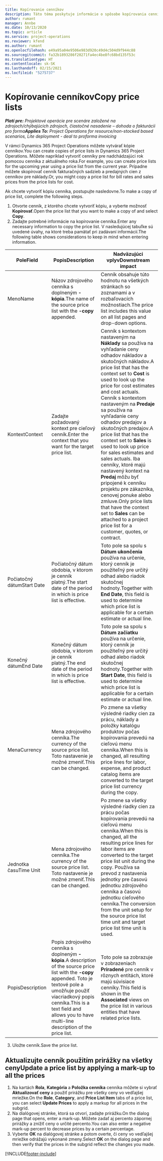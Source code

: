 ```yaml
---
title: Kopírovanie cenníkov
description: Táto téma poskytuje informácie o spôsobe kopírovania cenníkov v Project Operations.
author: rumant
manager: Annbe
ms.date: 10/13/2020
ms.topic: article
ms.service: project-operations
ms.reviewer: kfend
ms.author: rumant
ms.openlocfilehash: e49a95a04e9506e983d920c49d4c504d9f944c88
ms.sourcegitcommit: fa32b1893286f20271fa4ec4be8fc68bd135f53c
ms.translationtype: HT
ms.contentlocale: sk-SK
ms.lasthandoff: 02/15/2021
ms.locfileid: "5275737"
---
```

# <a name="copy-price-lists"></a><span data-ttu-id="41b18-103">Kopírovanie cenníkov</span><span class="sxs-lookup"><span data-stu-id="41b18-103">Copy price lists</span></span>

<span data-ttu-id="41b18-104">_**Platí pre:** Projektové operácie pre scenáre založené na zdrojoch/chýbajúcich zdrojoch, čiastočné nasadenie – dohoda o fakturácii pro forma_</span><span class="sxs-lookup"><span data-stu-id="41b18-104">_**Applies To:** Project Operations for resource/non-stocked based scenarios, Lite deployment - deal to proforma invoicing_</span></span>

<span data-ttu-id="41b18-105">V rámci Dynamics 365 Project Operations môžete vytvárať kópie cenníkov.</span><span class="sxs-lookup"><span data-stu-id="41b18-105">You can create copies of price lists in Dynamics 365 Project Operations.</span></span> <span data-ttu-id="41b18-106">Môžete napríklad vytvoriť cenníky pre nadchádzajúci rok pomocou cenníka z aktuálneho roka.</span><span class="sxs-lookup"><span data-stu-id="41b18-106">For example, you can create price lists for the upcoming year using a price list from the current year.</span></span>  <span data-ttu-id="41b18-107">Prípadne môžete skopírovať cenník fakturačných sadzieb a predajných cien z cenníkov pre náklady.</span><span class="sxs-lookup"><span data-stu-id="41b18-107">Or, you might copy a price list for bill rates and sales prices from the price lists for cost.</span></span> 

<span data-ttu-id="41b18-108">Ak chcete vytvoriť kópiu cenníka, postupujte nasledovne.</span><span class="sxs-lookup"><span data-stu-id="41b18-108">To make a copy of price list, complete the following steps.</span></span>

1. <span data-ttu-id="41b18-109">Otvorte cenník, z ktorého chcete vytvoriť kópiu, a vyberte možnosť **Kopírovať**.</span><span class="sxs-lookup"><span data-stu-id="41b18-109">Open the price list that you want to make a copy of and select **Copy**.</span></span>
2. <span data-ttu-id="41b18-110">Zadajte potrebné informácie na kopírovanie cenníka.</span><span class="sxs-lookup"><span data-stu-id="41b18-110">Enter any necessary information to copy the price list.</span></span> <span data-ttu-id="41b18-111">V nasledujúcej tabuľke sú uvedené úvahy, na ktoré treba pamätať pri zadávaní informácií.</span><span class="sxs-lookup"><span data-stu-id="41b18-111">The following table shows considerations to keep in mind when entering information.</span></span>

| <span data-ttu-id="41b18-112">Pole</span><span class="sxs-lookup"><span data-stu-id="41b18-112">Field</span></span> | <span data-ttu-id="41b18-113">Popis</span><span class="sxs-lookup"><span data-stu-id="41b18-113">Description</span></span> | <span data-ttu-id="41b18-114">Nadväzujúci vplyv</span><span class="sxs-lookup"><span data-stu-id="41b18-114">Downstream impact</span></span> |
| --- | --- | --- |
| <span data-ttu-id="41b18-115">Meno</span><span class="sxs-lookup"><span data-stu-id="41b18-115">Name</span></span> | <span data-ttu-id="41b18-116">Názov zdrojového cenníka s doplneným **-kópia**.</span><span class="sxs-lookup"><span data-stu-id="41b18-116">The name of the source price list with the **-copy** appended.</span></span> | <span data-ttu-id="41b18-117">Cenník obsahuje túto hodnotu na všetkých stránkach so zoznamami a v rozbaľovacích možnostiach.</span><span class="sxs-lookup"><span data-stu-id="41b18-117">The price list includes this value on all list pages and drop-down options.</span></span> |
| <span data-ttu-id="41b18-118">Kontext</span><span class="sxs-lookup"><span data-stu-id="41b18-118">Context</span></span> | <span data-ttu-id="41b18-119">Zadajte požadovaný kontext pre cieľový cenník.</span><span class="sxs-lookup"><span data-stu-id="41b18-119">Enter the context that you want for the target price list.</span></span> | <span data-ttu-id="41b18-120">Cenník s kontextom nastaveným na **Náklady** sa používa na vyhľadanie ceny odhadov nákladov a skutočných nákladov.</span><span class="sxs-lookup"><span data-stu-id="41b18-120">A price list that has the context set to **Cost** is used to look up the price for cost estimates and cost actuals.</span></span> <span data-ttu-id="41b18-121">Cenník s kontextom nastaveným na **Predaje** sa používa na vyhľadanie ceny odhadov predajov a skutočných predajov.</span><span class="sxs-lookup"><span data-stu-id="41b18-121">A price list that has the context set to **Sales** is used to look up price for sales estimates and sales actuals.</span></span> <span data-ttu-id="41b18-122">Iba cenníky, ktoré majú nastavený kontext na **Predaj** môžu byť pripojené k cenníku projektu pre zákazníka, cenovej ponuke alebo zmluve.</span><span class="sxs-lookup"><span data-stu-id="41b18-122">Only price lists that have the context set to **Sales** can be attached to a project price list for a customer, quotes, or contract.</span></span> |
| <span data-ttu-id="41b18-123">Počiatočný dátum</span><span class="sxs-lookup"><span data-stu-id="41b18-123">Start Date</span></span> | <span data-ttu-id="41b18-124">Počiatočný dátum obdobia, v ktorom je cenník platný.</span><span class="sxs-lookup"><span data-stu-id="41b18-124">The start date of the period in which is price list is effective.</span></span> | <span data-ttu-id="41b18-125">Toto pole sa spolu s **Dátum ukončenia** používa na určenie, ktorý cenník je použiteľný pre určitý odhad alebo riadok skutočnej hodnoty.</span><span class="sxs-lookup"><span data-stu-id="41b18-125">Together with **End Date**, this field is used to determine which price list is applicable for a certain estimate or actual line.</span></span> |
| <span data-ttu-id="41b18-126">Konečný dátum</span><span class="sxs-lookup"><span data-stu-id="41b18-126">End Date</span></span> | <span data-ttu-id="41b18-127">Konečný dátum obdobia, v ktorom je cenník platný.</span><span class="sxs-lookup"><span data-stu-id="41b18-127">The end date of the period in which is price list is effective.</span></span> | <span data-ttu-id="41b18-128">Toto pole sa spolu s **Dátum začiatku** používa na určenie, ktorý cenník je použiteľný pre určitý odhad alebo riadok skutočnej hodnoty.</span><span class="sxs-lookup"><span data-stu-id="41b18-128">Together with **Start Date**, this field is used to determine which price list is applicable for a certain estimate or actual line.</span></span> |
| <span data-ttu-id="41b18-129">Mena</span><span class="sxs-lookup"><span data-stu-id="41b18-129">Currency</span></span> | <span data-ttu-id="41b18-130">Mena zdrojového cenníka.</span><span class="sxs-lookup"><span data-stu-id="41b18-130">The currency of the source price list.</span></span> <span data-ttu-id="41b18-131">Toto nastavenie je možné zmeniť.</span><span class="sxs-lookup"><span data-stu-id="41b18-131">This can be changed.</span></span> | <span data-ttu-id="41b18-132">Po zmene sa všetky výsledné riadky cien za prácu, náklady a položky katalógu produktov počas kopírovania prevedú na cieľovú menu cenníka.</span><span class="sxs-lookup"><span data-stu-id="41b18-132">When this is changed, all resulting price lines for labor, expense, and product catalog items are converted to the target price list currency during the copy.</span></span> |
| <span data-ttu-id="41b18-133">Jednotka času</span><span class="sxs-lookup"><span data-stu-id="41b18-133">Time Unit</span></span> | <span data-ttu-id="41b18-134">Mena zdrojového cenníka.</span><span class="sxs-lookup"><span data-stu-id="41b18-134">The currency of the source price list.</span></span> <span data-ttu-id="41b18-135">Toto nastavenie je možné zmeniť.</span><span class="sxs-lookup"><span data-stu-id="41b18-135">This can be changed.</span></span> | <span data-ttu-id="41b18-136">Po zmene sa všetky výsledné riadky cien za prácu počas kopírovania prevedú na cieľovú menu cenníka.</span><span class="sxs-lookup"><span data-stu-id="41b18-136">When this is changed, all the resulting price lines for labor items are converted to the target price list unit during the copy.</span></span> <span data-ttu-id="41b18-137">Používa sa prevod z nastavenia jednotky pre časovú jednotku zdrojového cenníka a časovú jednotku cieľového cenníka.</span><span class="sxs-lookup"><span data-stu-id="41b18-137">The conversion from the unit setup for the source price list time unit and target price list time unit is used.</span></span> |
| <span data-ttu-id="41b18-138">Popis</span><span class="sxs-lookup"><span data-stu-id="41b18-138">Description</span></span> | <span data-ttu-id="41b18-139">Popis zdrojového cenníka s doplneným **-kópia**.</span><span class="sxs-lookup"><span data-stu-id="41b18-139">A description of the source price list with the **-copy** appended.</span></span> <span data-ttu-id="41b18-140">Toto je textové pole a umožňuje použiť viacriadkový popis cenníka.</span><span class="sxs-lookup"><span data-stu-id="41b18-140">This is a text field and allows you to have multi-line description of the price list.</span></span> | <span data-ttu-id="41b18-141">Toto pole sa zobrazuje v zobrazeniach **Priradené** pre cenník v rôznych entitách, ktoré majú súvisiace cenníky.</span><span class="sxs-lookup"><span data-stu-id="41b18-141">This field is shown in the **Associated** views on the price list in various entities that have related price lists.</span></span> |

3. <span data-ttu-id="41b18-142">Uložte cenník.</span><span class="sxs-lookup"><span data-stu-id="41b18-142">Save the price list.</span></span> 

## <a name="update-a-price-list-by-applying-a-mark-up-to-all-the-prices"></a><span data-ttu-id="41b18-143">Aktualizujte cenník použitím prirážky na všetky ceny</span><span class="sxs-lookup"><span data-stu-id="41b18-143">Update a price list by applying a mark-up to all the prices</span></span>

1. <span data-ttu-id="41b18-144">Na kartách **Rola**, **Kategória** a **Položka cenníka** cenníka môžete si vybrať **Aktualizovať ceny** a použiť prirážku pre všetky ceny vo vedľajšej mriežke.</span><span class="sxs-lookup"><span data-stu-id="41b18-144">On the **Role**, **Category**, and **Price List Item** tabs of a price list, you can select **Update Prices** to apply a markup for all prices in the subgrid.</span></span> 
2. <span data-ttu-id="41b18-145">Na dialógovej stránke, ktorá sa otvorí, zadajte prirážku.</span><span class="sxs-lookup"><span data-stu-id="41b18-145">On the dialog page that opens, enter a mark-up.</span></span> <span data-ttu-id="41b18-146">Môžete zadať aj percento zápornej prirážky a znížiť ceny o určité percento.</span><span class="sxs-lookup"><span data-stu-id="41b18-146">You can also enter a negative mark-up percent to decrease prices by a certain percentage.</span></span> 
3. <span data-ttu-id="41b18-147">Vyberte **OK** na dialógovej stránke a potom overte, či ceny vo vedľajšej mriežke odrážajú vykonané zmeny.</span><span class="sxs-lookup"><span data-stu-id="41b18-147">Select **OK** on the dialog page and then verify that the prices in the subgrid reflect the changes you made.</span></span>


[!INCLUDE[footer-include](../includes/footer-banner.md)]